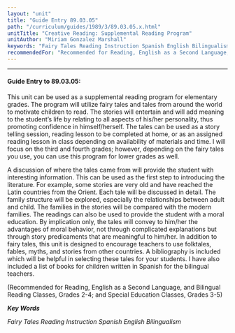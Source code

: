 ```yaml
---
layout: "unit"
title: "Guide Entry 89.03.05"
path: "/curriculum/guides/1989/3/89.03.05.x.html"
unitTitle: "Creative Reading: Supplemental Reading Program"
unitAuthor: "Miriam Gonzalez Marshall"
keywords: "Fairy Tales Reading Instruction Spanish English Bilingualism"
recommendedFor: "Recommended for Reading, English as a Second Language, and Bilingual Reading Classes, Grades 2-4; and Special Education Classes, Grades 3-5"
---
```

<body>
<hr/>
<h4>
Guide Entry to 89.03.05:
</h4>
This unit can be used as a supplemental reading program for elementary grades. The program will utilize fairy tales and tales from around the world to motivate children to read. The stories will entertain and will add meaning to the student’s life by relating to all aspects of his/her personality, thus promoting confidence in himself/herself. The tales can be used as a story telling session, reading lesson to be completed at home, or as an assigned reading lesson in class depending on availability of materials and time. I will focus on the third and fourth grades; however, depending on the fairy tales you use, you can use this program for lower grades as well.
<p>
A discussion of where the tales came from will provide the student with interesting information. This can be used as the first step to introducing the literature. For example, some stories are very old and have reached the Latin countries from the Orient. Each tale will be discussed in detail. The family structure will be explored, especially the relationships between adult and child. The families in the stories will be compared with the modern families. The readings can also be used to provide the student with a moral education. By implication only, the tales will convey to him/her the advantages of moral behavior, not through complicated explanations but through story predicaments that are meaningful to him/her. In addition to fairy tales, this unit is designed to encourage teachers to use folktales, fables, myths, and stories from other countries. A bibliography is included which will be helpful in selecting these tales for your students. I have also included a list of books for children written in Spanish for the bilingual teachers.
</p>
<p>
(Recommended for Reading, English as a Second Language, and Bilingual Reading Classes, Grades 2-4; and Special Education Classes, Grades 3-5)
</p>
<p>
<b>
<i>
Key Words
</i>
</b>
<br/>
</p>
<p>
<i>
Fairy Tales Reading Instruction Spanish English Bilingualism
</i>
</p>
</body>